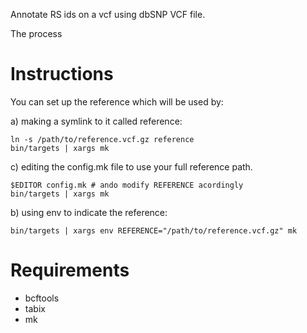 Annotate RS ids on a vcf using dbSNP VCF file.

The process

# Instructions

You can set up the reference which will be used by:

a) making a symlink to it called reference:

```
ln -s /path/to/reference.vcf.gz reference
bin/targets | xargs mk
```

c) editing the config.mk file to use your full reference path.

```
$EDITOR config.mk # ando modify REFERENCE acordingly
bin/targets | xargs mk
```

b) using env to indicate the reference:

```
bin/targets | xargs env REFERENCE="/path/to/reference.vcf.gz" mk
```

# Requirements

- bcftools
- tabix
- mk

